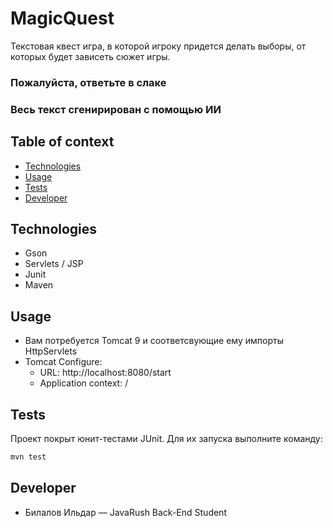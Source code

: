 # MagicQuest
Текстовая квест игра, в которой игроку придется делать выборы, от которых будет зависеть сюжет игры.

### Пожалуйста, ответьте в слаке
### Весь текст сгенирирован с помощью ИИ

## Table of context
- [Technologies](#technologies)
- [Usage](#usage)
- [Tests](#tests)
- [Developer](#developer)

## Technologies

- Gson
- Servlets / JSP
- Junit
- Maven

## Usage

- Вам потребуется Tomcat 9 и соответсвующие ему импорты HttpServlets
- Tomcat Configure: 
  - URL: http://localhost:8080/start
  - Application context: /

## Tests

Проект покрыт юнит-тестами JUnit. Для их запуска выполните команду:
```sh
mvn test
```

## Developer

- Билалов Ильдар — JavaRush Back-End Student

 